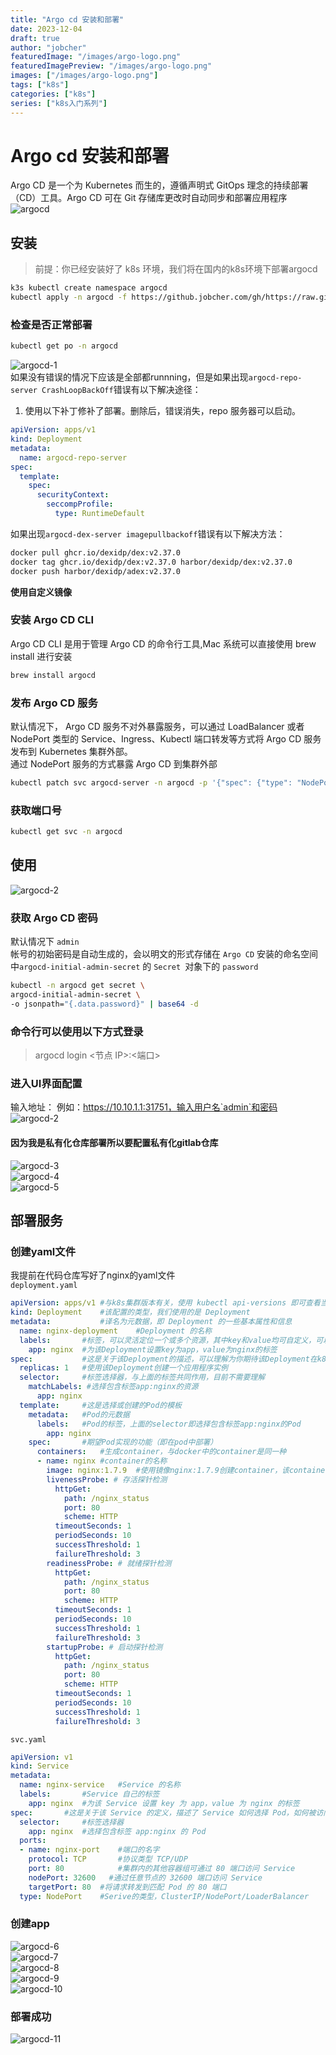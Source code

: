 ```yaml
---
title: "Argo cd 安装和部署"
date: 2023-12-04
draft: true
author: "jobcher"
featuredImage: "/images/argo-logo.png"
featuredImagePreview: "/images/argo-logo.png"
images: ["/images/argo-logo.png"]
tags: ["k8s"]
categories: ["k8s"]
series: ["k8s入门系列"]
---
```


# Argo cd 安装和部署

Argo CD 是一个为 Kubernetes 而生的，遵循声明式 GitOps 理念的持续部署（CD）工具。Argo CD 可在 Git 存储库更改时自动同步和部署应用程序
![argocd](/images/argocd-1.png)

## 安装

> 前提：你已经安装好了 k8s 环境，我们将在国内的k8s环境下部署argocd  
  
```sh
k3s kubectl create namespace argocd
kubectl apply -n argocd -f https://github.jobcher.com/gh/https://raw.githubusercontent.com/argoproj/argo-cd/stable/manifests/install.yaml
```

### 检查是否正常部署
```sh
kubectl get po -n argocd
```
![argocd-1](/images/argocd-1.jpg)  
如果没有错误的情况下应该是全部都runnning，但是如果出现`argocd-repo-server CrashLoopBackOff`错误有以下解决途径：  
1. 使用以下补丁修补了部署。删除后，错误消失，repo 服务器可以启动。  
```yaml
apiVersion: apps/v1
kind: Deployment
metadata:
  name: argocd-repo-server
spec:
  template:
    spec:
      securityContext:
        seccompProfile:
          type: RuntimeDefault
```
如果出现`argocd-dex-server imagepullbackoff`错误有以下解决方法：  
```sh
docker pull ghcr.io/dexidp/dex:v2.37.0
docker tag ghcr.io/dexidp/dex:v2.37.0 harbor/dexidp/dex:v2.37.0
docker push harbor/dexidp/adex:v2.37.0
```
**使用自定义镜像**


### 安装 Argo CD CLI

Argo CD CLI 是用于管理 Argo CD 的命令行工具,Mac 系统可以直接使用 brew install 进行安装

```sh
brew install argocd
```

### 发布 Argo CD 服务

默认情况下， Argo CD 服务不对外暴露服务，可以通过 LoadBalancer 或者 NodePort 类型的 Service、Ingress、Kubectl 端口转发等方式将 Argo CD 服务发布到 Kubernetes 集群外部。  
通过 NodePort 服务的方式暴露 Argo CD 到集群外部

```sh
kubectl patch svc argocd-server -n argocd -p '{"spec": {"type": "NodePort"}}'
```

### 获取端口号
```sh
kubectl get svc -n argocd
```

## 使用

![argocd-2](/images/argocd_2.png)

### 获取 Argo CD 密码

默认情况下 `admin`  
 帐号的初始密码是自动生成的，会以明文的形式存储在 `Argo CD` 安装的命名空间中`argocd-initial-admin-secret` 的 `Secret `对象下的 `password`

```sh
kubectl -n argocd get secret \
argocd-initial-admin-secret \
-o jsonpath="{.data.password}" | base64 -d
```

### 命令行可以使用以下方式登录
> argocd login <节点 IP>:<端口>  
  
### 进入UI界面配置
输入地址： 例如：https://10.10.1.1:31751，输入用户名`admin`和密码  
![argocd-2](/images/argocd-2.jpg)  
#### 因为我是私有化仓库部署所以要配置私有化gitlab仓库  
![argocd-3](/images/argocd-3.jpg)  
![argocd-4](/images/argocd-4.jpg)  
![argocd-5](/images/argocd-5.jpg)  
## 部署服务
### 创建yaml文件
我提前在代码仓库写好了nginx的yaml文件  
`deployment.yaml`  
```yml
apiVersion: apps/v1	#与k8s集群版本有关，使用 kubectl api-versions 即可查看当前集群支持的版本
kind: Deployment	#该配置的类型，我们使用的是 Deployment
metadata:	        #译名为元数据，即 Deployment 的一些基本属性和信息
  name: nginx-deployment	#Deployment 的名称
  labels:	    #标签，可以灵活定位一个或多个资源，其中key和value均可自定义，可以定义多组，目前不需要理解
    app: nginx	#为该Deployment设置key为app，value为nginx的标签
spec:	        #这是关于该Deployment的描述，可以理解为你期待该Deployment在k8s中如何使用
  replicas: 1	#使用该Deployment创建一个应用程序实例
  selector:	    #标签选择器，与上面的标签共同作用，目前不需要理解
    matchLabels: #选择包含标签app:nginx的资源
      app: nginx
  template:	    #这是选择或创建的Pod的模板
    metadata:	#Pod的元数据
      labels:	#Pod的标签，上面的selector即选择包含标签app:nginx的Pod
        app: nginx
    spec:	    #期望Pod实现的功能（即在pod中部署）
      containers:	#生成container，与docker中的container是同一种
      - name: nginx	#container的名称
        image: nginx:1.7.9	#使用镜像nginx:1.7.9创建container，该container默认80访问
        livenessProbe: # 存活探针检测
          httpGet:
            path: /nginx_status
            port: 80
            scheme: HTTP
          timeoutSeconds: 1
          periodSeconds: 10
          successThreshold: 1
          failureThreshold: 3
        readinessProbe: # 就绪探针检测
          httpGet:
            path: /nginx_status
            port: 80
            scheme: HTTP
          timeoutSeconds: 1
          periodSeconds: 10
          successThreshold: 1
          failureThreshold: 3
        startupProbe: # 启动探针检测
          httpGet:
            path: /nginx_status
            port: 80
            scheme: HTTP
          timeoutSeconds: 1
          periodSeconds: 10
          successThreshold: 1
          failureThreshold: 3
```
`svc.yaml`
```yml
apiVersion: v1
kind: Service
metadata:
  name: nginx-service	#Service 的名称
  labels:     	#Service 自己的标签
    app: nginx	#为该 Service 设置 key 为 app，value 为 nginx 的标签
spec:	    #这是关于该 Service 的定义，描述了 Service 如何选择 Pod，如何被访问
  selector:	    #标签选择器
    app: nginx	#选择包含标签 app:nginx 的 Pod
  ports:
  - name: nginx-port	#端口的名字
    protocol: TCP	    #协议类型 TCP/UDP
    port: 80	        #集群内的其他容器组可通过 80 端口访问 Service
    nodePort: 32600   #通过任意节点的 32600 端口访问 Service
    targetPort: 80	#将请求转发到匹配 Pod 的 80 端口
  type: NodePort	#Serive的类型，ClusterIP/NodePort/LoaderBalancer
```
### 创建app
![argocd-6](/images/argocd-6.jpg)  
![argocd-7](/images/argocd-7.jpg)  
![argocd-8](/images/argocd-8.jpg)  
![argocd-9](/images/argocd-9.jpg)  
![argocd-10](/images/argocd-10.jpg)  
### 部署成功
![argocd-11](/images/argocd-11.jpg)  

